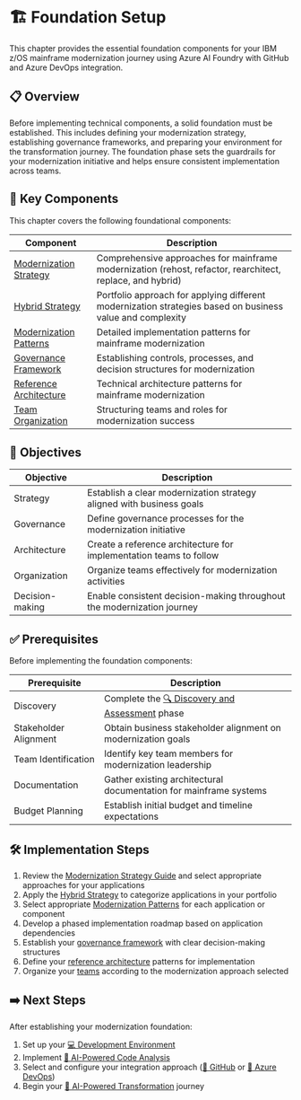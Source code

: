 # 🏗️ Foundation Setup

This chapter provides the essential foundation components for your IBM z/OS mainframe modernization journey using Azure AI Foundry with GitHub and Azure DevOps integration.

## 📋 Overview

Before implementing technical components, a solid foundation must be established. This includes defining your modernization strategy, establishing governance frameworks, and preparing your environment for the transformation journey. The foundation phase sets the guardrails for your modernization initiative and helps ensure consistent implementation across teams.

## 🧩 Key Components

This chapter covers the following foundational components:

| Component | Description |
|-----------|-------------|
| [Modernization Strategy](modernization-strategy.md) | Comprehensive approaches for mainframe modernization (rehost, refactor, rearchitect, replace, and hybrid) |
| [Hybrid Strategy](hybrid-strategy.md) | Portfolio approach for applying different modernization strategies based on business value and complexity |
| [Modernization Patterns](patterns/README.md) | Detailed implementation patterns for mainframe modernization |
| [Governance Framework](governance-framework.md) | Establishing controls, processes, and decision structures for modernization |
| [Reference Architecture](reference-architecture.md) | Technical architecture patterns for mainframe modernization |
| [Team Organization](team-organization.md) | Structuring teams and roles for modernization success |

## 🎯 Objectives

| Objective | Description |
|-----------|-------------|
| Strategy | Establish a clear modernization strategy aligned with business goals |
| Governance | Define governance processes for the modernization initiative |
| Architecture | Create a reference architecture for implementation teams to follow |
| Organization | Organize teams effectively for modernization activities |
| Decision-making | Enable consistent decision-making throughout the modernization journey |

## ✅ Prerequisites

Before implementing the foundation components:

| Prerequisite | Description |
|--------------|-------------|
| Discovery | Complete the [🔍 Discovery and Assessment](../02-discovery/README.md) phase |
| Stakeholder Alignment | Obtain business stakeholder alignment on modernization goals |
| Team Identification | Identify key team members for modernization leadership |
| Documentation | Gather existing architectural documentation for mainframe systems |
| Budget Planning | Establish initial budget and timeline expectations |

## 🛠️ Implementation Steps

1. Review the [Modernization Strategy Guide](modernization-strategy.md) and select appropriate approaches for your applications
2. Apply the [Hybrid Strategy](hybrid-strategy.md) to categorize applications in your portfolio
3. Select appropriate [Modernization Patterns](patterns/README.md) for each application or component
4. Develop a phased implementation roadmap based on application dependencies
5. Establish your [governance framework](governance-framework.md) with clear decision-making structures
6. Define your [reference architecture](reference-architecture.md) patterns for implementation
7. Organize your [teams](team-organization.md) according to the modernization approach selected

## ➡️ Next Steps

After establishing your modernization foundation:

1. Set up your [💻 Development Environment](../04-development-environment/README.md)
2. Implement [🧠 AI-Powered Code Analysis](../05-code-analysis/README.md) 
3. Select and configure your integration approach ([🐙 GitHub](../06-github-integration/README.md) or [🔄 Azure DevOps](../07-azure-devops-integration/README.md))
4. Begin your [🤖 AI-Powered Transformation](../08-ai-transformation/README.md) journey 